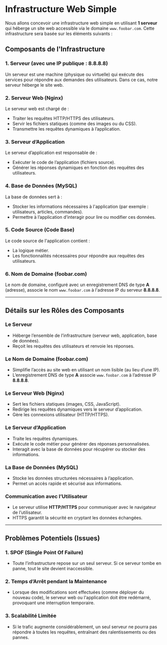 # Infrastructure Web Simple

Nous allons concevoir une infrastructure web simple en utilisant **1 serveur** qui héberge un site web accessible via le domaine `www.foobar.com`. Cette infrastructure sera basée sur les éléments suivants :

## Composants de l'Infrastructure

### 1. Serveur (avec une IP publique : 8.8.8.8)
Un serveur est une machine (physique ou virtuelle) qui exécute des services pour répondre aux demandes des utilisateurs. Dans ce cas, notre serveur héberge le site web.

### 2. Serveur Web (Nginx)
Le serveur web est chargé de :
- Traiter les requêtes HTTP/HTTPS des utilisateurs.
- Servir les fichiers statiques (comme des images ou du CSS).
- Transmettre les requêtes dynamiques à l’application.

### 3. Serveur d’Application
Le serveur d’application est responsable de :
- Exécuter le code de l’application (fichiers source).
- Générer les réponses dynamiques en fonction des requêtes des utilisateurs.

### 4. Base de Données (MySQL)
La base de données sert à :
- Stocker les informations nécessaires à l'application (par exemple : utilisateurs, articles, commandes).
- Permettre à l’application d’interagir pour lire ou modifier ces données.

### 5. Code Source (Code Base)
Le code source de l'application contient :
- La logique métier.
- Les fonctionnalités nécessaires pour répondre aux requêtes des utilisateurs.

### 6. Nom de Domaine (foobar.com)
Le nom de domaine, configuré avec un enregistrement DNS de type **A** (adresse), associe le nom `www.foobar.com` à l'adresse IP du serveur **8.8.8.8**.

---

## Détails sur les Rôles des Composants

### Le Serveur
- Héberge l’ensemble de l’infrastructure (serveur web, application, base de données).
- Reçoit les requêtes des utilisateurs et renvoie les réponses.

### Le Nom de Domaine (foobar.com)
- Simplifie l’accès au site web en utilisant un nom lisible (au lieu d’une IP).
- L’enregistrement DNS de type **A** associe `www.foobar.com` à l’adresse IP **8.8.8.8**.

### Le Serveur Web (Nginx)
- Sert les fichiers statiques (images, CSS, JavaScript).
- Redirige les requêtes dynamiques vers le serveur d’application.
- Gère les connexions utilisateur (HTTP/HTTPS).

### Le Serveur d’Application
- Traite les requêtes dynamiques.
- Exécute le code métier pour générer des réponses personnalisées.
- Interagit avec la base de données pour récupérer ou stocker des informations.

### La Base de Données (MySQL)
- Stocke les données structurées nécessaires à l’application.
- Permet un accès rapide et sécurisé aux informations.

### Communication avec l’Utilisateur
- Le serveur utilise **HTTP/HTTPS** pour communiquer avec le navigateur de l’utilisateur.
- HTTPS garantit la sécurité en cryptant les données échangées.

---

## Problèmes Potentiels (Issues)

### 1. SPOF (Single Point Of Failure)
- Toute l’infrastructure repose sur un seul serveur. Si ce serveur tombe en panne, tout le site devient inaccessible.

### 2. Temps d’Arrêt pendant la Maintenance
- Lorsque des modifications sont effectuées (comme déployer du nouveau code), le serveur web ou l'application doit être redémarré, provoquant une interruption temporaire.

### 3. Scalabilité Limitée
- Si le trafic augmente considérablement, un seul serveur ne pourra pas répondre à toutes les requêtes, entraînant des ralentissements ou des pannes.
